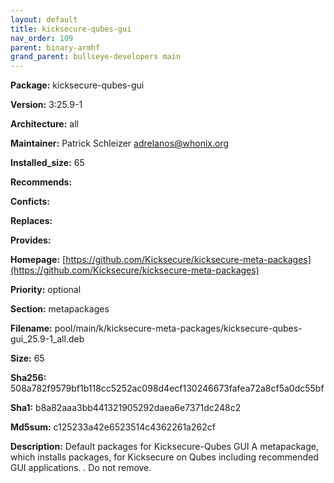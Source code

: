 ```yaml
---
layout: default
title: kicksecure-qubes-gui
nav_order: 109
parent: binary-armhf
grand_parent: bullseye-developers main
---
```


**Package:** kicksecure-qubes-gui

**Version:** 3:25.9-1

**Architecture:**  all

**Maintainer:**  Patrick Schleizer <adrelanos@whonix.org>

**Installed_size:**  65

**Recommends:**  

**Conficts:**  

**Replaces:**  

**Provides:**  

**Homepage:**  [https://github.com/Kicksecure/kicksecure-meta-packages](https://github.com/Kicksecure/kicksecure-meta-packages)

**Priority:**  optional

**Section:** metapackages

**Filename:**  pool/main/k/kicksecure-meta-packages/kicksecure-qubes-gui_25.9-1_all.deb

**Size:**  65

**Sha256:**  508a782f9579bf1b118cc5252ac098d4ecf130246673fafea72a8cf5a0dc55bf

**Sha1:**  b8a82aaa3bb441321905292daea6e7371dc248c2

**Md5sum:**  c125233a42e6523514c4362261a262cf

**Description:** Default packages for Kicksecure-Qubes GUI
 A metapackage, which installs packages, for Kicksecure on Qubes including
 recommended GUI applications.
 .
 Do not remove.


